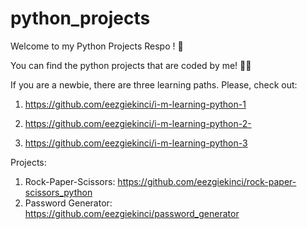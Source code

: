 # python_projects

Welcome to my Python Projects Respo ! 🎈

You can find the python projects that are coded by me! 👩‍💻

If you are a newbie, there are three learning paths. Please, check out:

1) https://github.com/eezgiekinci/i-m-learning-python-1

2) https://github.com/eezgiekinci/i-m-learning-python-2-

3) https://github.com/eezgiekinci/i-m-learning-python-3


Projects:

1) Rock-Paper-Scissors: https://github.com/eezgiekinci/rock-paper-scissors_python
2) Password Generator: https://github.com/eezgiekinci/password_generator

